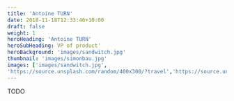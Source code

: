 ```yaml
---
title: 'Antoine TURN'
date: 2018-11-18T12:33:46+10:00
draft: false
weight: 1
heroHeading: 'Antoine TURN'
heroSubHeading: VP of product'
heroBackground: 'images/sandwitch.jpg'
thumbnail: 'images/simonbau.jpg'
images: ['images/sandwitch.jpg', 
'https://source.unsplash.com/random/400x300/?travel','https://source.unsplash.com/random/400x300/?architecture','https://source.unsplash.com/random/400x600/?buildings','https://source.unsplash.com/random/400x300/?city','https://source.unsplash.com/random/400x600/?business']
---
```


TODO
